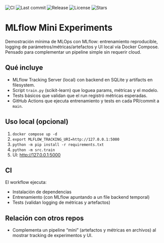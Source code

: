 ![CI](https://github.com/mariano-tp/mlflow-mini-experiments/actions/workflows/ci.yml/badge.svg?branch=main&style=flat-square)
![Last commit](https://img.shields.io/github/last-commit/mariano-tp/mlflow-mini-experiments?style=flat-square)
![Release](https://img.shields.io/github/v/release/mariano-tp/mlflow-mini-experiments?style=flat-square)
![License](https://img.shields.io/github/license/mariano-tp/mlflow-mini-experiments?style=flat-square)
![Stars](https://img.shields.io/github/stars/mariano-tp/mlflow-mini-experiments?style=flat-square)


# MLflow Mini Experiments

Demostración mínima de MLOps con MLflow: entrenamiento reproducible, logging de parámetros/métricas/artefactos y UI local vía Docker Compose. Pensado para complementar un pipeline simple sin requerir cloud.

## Qué incluye
- MLflow Tracking Server (local) con backend en SQLite y artifacts en filesystem.
- Script `train.py` (scikit-learn) que loguea params, métricas y el modelo.
- Tests básicos que validan que el run registró métricas esperadas.
- GitHub Actions que ejecuta entrenamiento y tests en cada PR/commit a `main`.

## Uso local (opcional)
1) `docker compose up -d`
2) `export MLFLOW_TRACKING_URI=http://127.0.0.1:5000`
3) `python -m pip install -r requirements.txt`
4) `python -m src.train`
5) UI: http://127.0.0.1:5000

## CI
El workflow ejecuta:
- Instalación de dependencias
- Entrenamiento (con MLflow apuntando a un file backend temporal)
- Tests (validan logging de métricas y artefactos)

## Relación con otros repos
- Complementa un pipeline “mini” (artefactos y métricas en archivos) al mostrar tracking de experimentos y UI.
